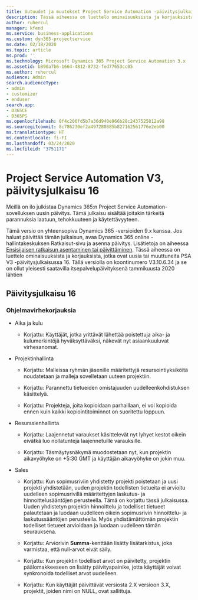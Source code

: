 ```yaml
---
title: Uutuudet ja muutokset Project Service Automation -päivitysjulkaisussa 16, V3
description: Tässä aiheessa on luettelo ominaisuuksista ja korjauksista, jotka ovat käytettävissä Project Service Automation -päivitysjulkaisussa 16, V3.
author: ruhercul
manager: kfend
ms.service: business-applications
ms.custom: dyn365-projectservice
ms.date: 02/18/2020
ms.topic: article
ms.prod: ''
ms.technology: Microsoft Dynamics 365 Project Service Automation 3.x
ms.assetid: b890a7b6-1664-4812-8732-fed77653cc05
ms.author: ruhercul
audience: Admin
search.audienceType:
- admin
- customizer
- enduser
search.app:
- D365CE
- D365PS
ms.openlocfilehash: 0f4c206fd5b7a36d940e966b28c2437525812a98
ms.sourcegitcommit: 8c786230ef2a497280885b827162561776e2eb00
ms.translationtype: HT
ms.contentlocale: fi-FI
ms.lasthandoff: 03/24/2020
ms.locfileid: "3751171"
---
```

# <a name="project-service-automation-v3-update-release-16"></a>Project Service Automation V3, päivitysjulkaisu 16
Meillä on ilo julkistaa Dynamics 365:n Project Service Automation-sovelluksen uusin päivitys. Tämä julkaisu sisältää joitakin tärkeitä parannuksia laatuun, tehokkuuteen ja käytettävyyteen.

Tämä versio on yhteensopiva Dynamics 365 -versioiden 9.x kanssa. Jos haluat päivittää tämän julkaisun, avaa Dynamics 365 online -hallintakeskuksen Ratkaisut-sivu ja asenna päivitys. Lisätietoja on aiheessa [Ensisijaisen ratkaisun asentaminen tai päivittäminen](https://docs.microsoft.com/dynamics365/project-service/upgrade-psa-home-page). Tässä aiheessa on luettelo ominaisuuksista ja korjauksista, jotka ovat uusia tai muuttuneita PSA V3 -päivitysjulkaisussa 16. Tällä versiolla on koontinumero V3.10.6.34 ja se on ollut yleisesti saatavilla itsepalvelupäivityksenä tammikuusta 2020 lähtien

## <a name="update-release-16"></a>Päivitysjulkaisu 16

### <a name="bug-fixes"></a>Ohjelmavirhekorjauksia

-   Aika ja kulu

    -   Korjattu: Käyttäjät, jotka yrittävät lähettää poistettuja aika- ja kulumerkintöjä hyväksyttäväksi, näkevät nyt asiaankuuluvat virhesanomat.

-   Projektinhallinta

    -   Korjattu: Malleissa ryhmän jäsenille määritettyjä resursointiyksiköitä noudatetaan ja malleja sovelletaan uuteen projektiin.

    -   Korjattu: Parannettu tietueiden omistajuuden uudelleenkohdistuksen käsittelyä.

    -   Korjattu: Projekteja, joita kopioidaan parhaillaan, ei voi kopioida ennen kuin kaikki kopiointitoiminnot on suoritettu loppuun.

-   Resurssienhallinta

    -   Korjattu: Laajennetut varaukset käsittelevät nyt lyhyet kestot oikein eivätkä luo nollatunteja laajennetuille varauksille.

    -   Korjattu: Täsmäytysnäkymä muodostetaan nyt, kun projektin aikavyöhyke on +5:30 GMT ja käyttäjän aikavyöhyke on jokin muu.

-   Sales

    -   Korjattu: Kun sopimusriviin yhdistetty projekti poistetaan ja uusi projekti yhdistetään, uuden projektin todellisten tietueita ei arvioitu uudelleen sopimusrivillä määritettyjen laskutus- ja hinnoittelusääntöjen perusteella. Tämä on korjattu tässä julkaisussa. Uuden yhdistetyn projektin hinnoittelu ja todelliset tietueet palautetaan ja luodaan uudelleen oikein sopimusrivin hinnoittelu- ja laskutussääntöjen perusteella. Myös yhdistämättömän projektin todelliset tietueet arvioidaan ja luodaan uudelleen tämän seurauksena.

    -   Korjattu: Arviorivin **Summa**-kenttään lisätty lisätarkistus, joka varmistaa, että null-arvot eivät säily.

    -   Korjattu: Kun projektin todelliset arvot on päivitetty, projektin päälomakkeeseen on lisätty päivityspainike, jotta käyttäjät voivat synkronoida todelliset arvot uudelleen.

    -   Korjattu: Kun käyttäjät päivittävät versiosta 2.X versioon 3.X, projektit, joiden nimi on NULL, ovat sallittuja.

